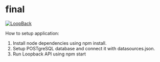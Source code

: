 # final

[![LoopBack](https://github.com/strongloop/loopback-next/raw/master/docs/site/imgs/branding/Powered-by-LoopBack-Badge-(blue)-@2x.png)](http://loopback.io/)

How to setup application:

1. Install node dependencies using  npm install.
2. Setup POSTgreSQL database and connect it with datasources.json.
3. Run Loopback API using npm start
